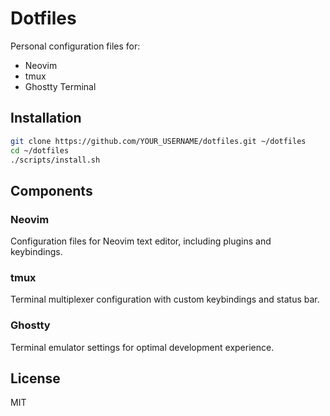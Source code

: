 # Dotfiles

Personal configuration files for:
- Neovim
- tmux
- Ghostty Terminal

## Installation

```bash
git clone https://github.com/YOUR_USERNAME/dotfiles.git ~/dotfiles
cd ~/dotfiles
./scripts/install.sh
```

## Components

### Neovim
Configuration files for Neovim text editor, including plugins and keybindings.

### tmux
Terminal multiplexer configuration with custom keybindings and status bar.

### Ghostty
Terminal emulator settings for optimal development experience.

## License
MIT
